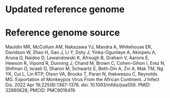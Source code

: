 # Updated reference genome

# Reference genome source

Mauldin MR, McCollum AM, Nakazawa YJ, Mandra A, Whitehouse ER, Davidson W, Zhao H, Gao J, Li Y, Doty J, Yinka-Ogunleye A, Akinpelu A, Aruna O, Naidoo D, Lewandowski K, Afrough B, Graham V, Aarons E, Hewson R, Vipond R, Dunning J, Chand M, Brown C, Cohen-Gihon I, Erez N, Shifman O, Israeli O, Sharon M, Schwartz E, Beth-Din A, Zvi A, Mak TM, Ng YK, Cui L, Lin RTP, Olson VA, Brooks T, Paran N, Ihekweazu C, Reynolds MG. Exportation of Monkeypox Virus From the African Continent. J Infect Dis. 2022 Apr 19;225(8):1367-1376. doi: 10.1093/infdis/jiaa559. PMID: 32880628; PMCID: PMC9016419.
